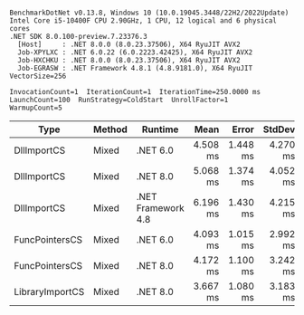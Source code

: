 ```

BenchmarkDotNet v0.13.8, Windows 10 (10.0.19045.3448/22H2/2022Update)
Intel Core i5-10400F CPU 2.90GHz, 1 CPU, 12 logical and 6 physical cores
.NET SDK 8.0.100-preview.7.23376.3
  [Host]     : .NET 8.0.0 (8.0.23.37506), X64 RyuJIT AVX2
  Job-XPYLXC : .NET 6.0.22 (6.0.2223.42425), X64 RyuJIT AVX2
  Job-HXCHKU : .NET 8.0.0 (8.0.23.37506), X64 RyuJIT AVX2
  Job-EGRASW : .NET Framework 4.8.1 (4.8.9181.0), X64 RyuJIT VectorSize=256

InvocationCount=1  IterationCount=1  IterationTime=250.0000 ms  
LaunchCount=100  RunStrategy=ColdStart  UnrollFactor=1  
WarmupCount=5  

```
| Type            | Method | Runtime            | Mean     | Error    | StdDev   | Median   | Min      | Max      |
|---------------- |------- |------------------- |---------:|---------:|---------:|---------:|---------:|---------:|
| DllImportCS     | Mixed  | .NET 6.0           | 4.508 ms | 1.448 ms | 4.270 ms | 4.076 ms | 4.014 ms | 46.78 ms |
| DllImportCS     | Mixed  | .NET 8.0           | 5.068 ms | 1.374 ms | 4.052 ms | 4.666 ms | 4.543 ms | 45.18 ms |
| DllImportCS     | Mixed  | .NET Framework 4.8 | 6.196 ms | 1.430 ms | 4.215 ms | 5.772 ms | 5.674 ms | 47.92 ms |
| FuncPointersCS  | Mixed  | .NET 6.0           | 4.093 ms | 1.015 ms | 2.992 ms | 3.786 ms | 3.745 ms | 33.71 ms |
| FuncPointersCS  | Mixed  | .NET 8.0           | 4.172 ms | 1.100 ms | 3.242 ms | 3.848 ms | 3.771 ms | 36.27 ms |
| LibraryImportCS | Mixed  | .NET 8.0           | 3.667 ms | 1.080 ms | 3.183 ms | 3.346 ms | 3.257 ms | 35.18 ms |
